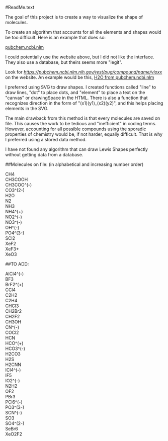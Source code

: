 #ReadMe.text

The goal of this project is to create a way to visualize the shape of molecules. 

To create an algorithm that accounts for all the elements and shapes would be too difficult. Here is an example that does so: 

[pubchem.ncbi.nlm](https://pubchem.ncbi.nlm.nih.gov/pug_rest/PUG_REST_Tutorial.html#_Toc458584410)

I could potentially use the website above, but I did not like the interface. They also use a database, but theirs seems more "legit".

Look for *https://pubchem.ncbi.nlm.nih.gov/rest/pug/compound/name/vioxx* on the website. An example would be this, [H2O from pubchem.ncbi.nlm](https://pubchem.ncbi.nlm.nih.gov/rest/pug/compound/name/H2O/png)

I preferred using SVG to draw shapes. I created functions called "line" to draw lines, "dot" to place dots, and "element" to place a text on the "canvas" or drawingSpace in the HTML. There is also a function that recognizes direction in the form of "(x1)(y1)_(x2)(y2)", and this helps placing elements in the SVG.

The main drawback from this method is that every molecules are saved on file. This causes the work to be tedious and "inefficient" in coding terms. However, accounting for all possible compounds using the sporadic properties of chemistry would be, if not harder, equally difficult. That is why I preferred using a stored data method.

I have not found any algorithm that can draw Lewis Shapes perfectly without getting data from a database.


##Molecules on file: (in alphabetical and increasing number order)

CH4  
CH3COOH  
CH3COO^(-)  
CO3^(2-)  
H2O  
N2  
NH3  
NH4^(+)  
NO2^(-)  
NO3^(-)  
OH^(-)  
PO4^(3-)  
SCl2  
XeF2  
XeF3+  
XeO3  

##TO ADD:

AlCl4^(-)  
BF3  
BrF2^(+)  
CCl4  
C2H2  
C2H4  
CHCl3  
CH2Br2  
CH2F2  
CH3OH  
CN^(-)  
COCl2  
HCN  
HCO^(+)  
HCO3^(-)  
H2CO3  
H2S  
H2CNN  
ICl4^(-)  
IF5  
IO2^(-)  
N2H2  
OF2  
PBr3  
PCl6^(-)  
PO3^(3-)  
SCN^(-)  
SO3  
SO4^(2-)  
SeBr6  
XeO2F2  


